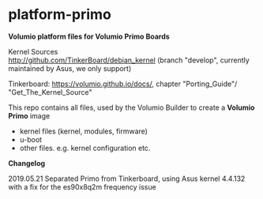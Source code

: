 # platform-primo  

**Volumio platform files for Volumio Primo Boards**

Kernel Sources  
http://github.com/TinkerBoard/debian_kernel
(branch "develop", currently maintained by Asus, we only support)

Tinkerboard: https://volumio.github.io/docs/, chapter "Porting_Guide"/ "Get_The_Kernel_Source"  

This repo contains all files, used by the Volumio Builder to create a **Volumio Primo** image  

- kernel files (kernel, modules, firmware)  
- u-boot  
- other files. e.g. kernel configuration etc.  

**Changelog**


2019.05.21 Separated Primo from Tinkerboard, using Asus kernel 4.4.132 with a fix for the es90x8q2m frequency issue  



